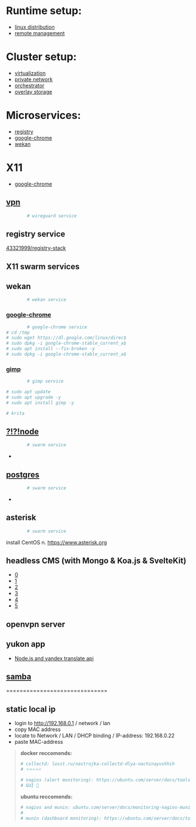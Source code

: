 # Runtime setup:
- [linux distribution](linux/README.md) 
- [remote management](ssh/README.md)
# Cluster setup:
- [virtualization](docker/README.md)
- [private network](wireguard/README.md)
- [orchestrator](swarm/README.md)
- [overlay storage](nfs/README.md)
# Microservices:
- [registry](https://github.com/43321999/registry-stack)
- [google-chrome]()
- [wekan]()

# X11
- [google-chrome]()

## [vpn](https://docs.docker.com/samples/wireguard/)
```sh
        # wireguard service
```
## registry service
[43321999/registry-stack](43321999/registry-stack)

## X11 swarm services
## wekan
```sh
        # wekan service
```
### [google-chrome](docs.microsoft.com/ru-ru/windows/wsl/tutorials/gui-apps#install-google-chrome-for-linux)
```sh
        # google-chrome service
# cd /tmp
# sudo wget https://dl.google.com/linux/direc$
# sudo dpkg -i google-chrome-stable_current_a$
# sudo apt install --fix-broken -y
# sudo dpkg -i google-chrome-stable_current_a$
```
### [gimp](docs.microsoft.com/ru-ru/windows/wsl/tutorials/gui-apps#install-gimp)
```sh
        # gimp service

# sudo apt update
# sudo apt upgrade -y
# sudo apt install gimp -y
```
```sh
# krita
```
## [?!?!node](https://nodejs.org/)
```sh
        # swarm service
```
-
## [postgres](https://ubuntu.com/server/docs/databases-postgresql)
```sh
        # swarm service
```
-
##
## asterisk
```sh
        # swarm service
```
install CentOS
n. 
https://www.asterisk.org
## headless CMS (with Mongo & Koa.js & SvelteKit)
- [0](https://strapi.io)
- [1](https://www.npmjs.com/package/yandex-pdd-dns)
- [2](https://nodecms.guide/)
- [3](https://jamstack.org/headless-cms/)
- [4](https://www.npmjs.com/search?q=cms%20koa%20mongo)
- [5](https://vk.com/away.php?to=https%3A%2F%2Fdocs.google.com%2Fspreadsheets%2Fd%2F1DZC8TQz5oNECskVzh1CDCBD89VamNBdXXuQwyAJeoCQ%2Fedit%23gid%3D1994570499&cc_key=)
## openvpn server
## yukon app
- [Node.js and yandex translate api](https://www.youtube.com/watch?v=DsCcK2s6TwU)
	
## [samba](https://ubuntu.com/server/docs/samba-introduction)
	
==============================
## static local ip
- login to http://192.168.0.1 / network / lan
- copy MAC address
- locate to Network / LAN / DHCP binding / IP-address: 192.168.0.22
- paste MAC-address


> 
> __docker reccomends:__
>```sh
># collectd: losst.ru/nastrojka-collectd-dlya-nachinayushhih
># ⭐️⭐️⭐️⭐️⭐️
>```
>```sh
># nagios (alert monitoring): https://ubuntu.com/server/docs/tools-nagios
># GUI 🤨
>```
>
> __ubuntu reccomends:__
>```sh
># nagios and munin: ubuntu.com/server/docs/monitoring-nagios-munin # nagios and munin owerview: https://youtu.be/8yBTADrD4hk
>#
># munín (dashboard monitoring): https://ubuntu.com/server/docs/tools-munin
>```
